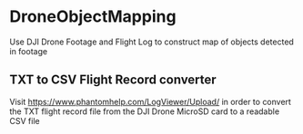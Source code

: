 # DroneObjectMapping
Use DJI Drone Footage and Flight Log to construct map of objects detected in footage

## TXT to CSV Flight Record converter
Visit https://www.phantomhelp.com/LogViewer/Upload/ in order to convert the TXT flight record file from the DJI Drone MicroSD card to a readable CSV file
